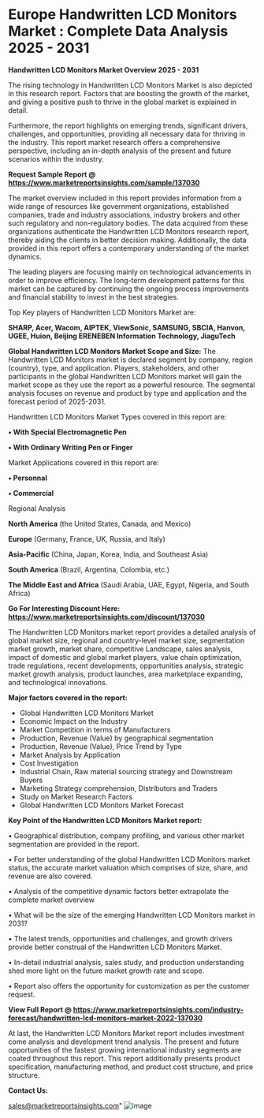 # Europe Handwritten LCD Monitors Market : Complete Data Analysis 2025 - 2031

<Strong> Handwritten LCD Monitors Market Overview 2025 - 2031</strong>

The rising technology in Handwritten LCD Monitors Market is also depicted in this research report. Factors that are boosting the growth of the market, and giving a positive push to thrive in the global market is explained in detail.

Furthermore, the report highlights on emerging trends, significant drivers, challenges, and opportunities, providing all necessary data for thriving in the industry. This report market research offers a comprehensive perspective, including an in-depth analysis of the present and future scenarios within the industry.

<strong>Request Sample Report @ <a href=https://www.marketreportsinsights.com/sample/137030>https://www.marketreportsinsights.com/sample/137030</a></strong>

The market overview included in this report provides information from a wide range of resources like government organizations, established companies, trade and industry associations, industry brokers and other such regulatory and non-regulatory bodies. The data acquired from these organizations authenticate the Handwritten LCD Monitors research report, thereby aiding the clients in better decision making. Additionally, the data provided in this report offers a contemporary understanding of the market dynamics.

The leading players are focusing mainly on technological advancements in order to improve efficiency. The long-term development patterns for this market can be captured by continuing the ongoing process improvements and financial stability to invest in the best strategies.

Top Key players of Handwritten LCD Monitors Market are:

<strong>SHARP, Acer, Wacom, AIPTEK, ViewSonic, SAMSUNG, SBCIA, Hanvon, UGEE, Huion, Beijing ERENEBEN Information Technology, JiaguTech</strong>

<strong><b>Global Handwritten LCD Monitors Market Scope and Size:</b></strong>
The Handwritten LCD Monitors market is declared segment by company, region (country), type, and application. Players, stakeholders, and other participants in the global Handwritten LCD Monitors market will gain the market scope as they use the report as a powerful resource. The segmental analysis focuses on revenue and product by type and application and the forecast period of 2025-2031.

Handwritten LCD Monitors Market Types covered in this report are:

<strong>• With Special Electromagnetic Pen

• With Ordinary Writing Pen or Finger</strong>

Market Applications covered in this report are:

<strong>• Personnal

• Commercial</strong> 

Regional Analysis

<strong>North America</strong> (the United States, Canada, and Mexico)

<strong>Europe</strong> (Germany, France, UK, Russia, and Italy)

<strong>Asia-Pacific</strong> (China, Japan, Korea, India, and Southeast Asia)

<strong>South America</strong> (Brazil, Argentina, Colombia, etc.)

<strong>The Middle East and Africa</strong> (Saudi Arabia, UAE, Egypt, Nigeria, and South Africa)

<strong>Go For Interesting Discount Here: <a href=https://www.marketreportsinsights.com/discount/137030>https://www.marketreportsinsights.com/discount/137030</a></strong>

The Handwritten LCD Monitors market report provides a detailed analysis of global market size, regional and country-level market size, segmentation market growth, market share, competitive Landscape, sales analysis, impact of domestic and global market players, value chain optimization, trade regulations, recent developments, opportunities analysis, strategic market growth analysis, product launches, area marketplace expanding, and technological innovations.

<strong><b>Major factors covered in the report:</b></strong>
<ul>
  <li>Global Handwritten LCD Monitors Market </li>
  <li>Economic Impact on the Industry</li>
  <li>Market Competition in terms of Manufacturers</li>
  <li>Production, Revenue (Value) by geographical segmentation</li>
  <li>Production, Revenue (Value), Price Trend by Type</li>
  <li>Market Analysis by Application</li>
  <li>Cost Investigation</li>
  <li>Industrial Chain, Raw material sourcing strategy and Downstream Buyers</li>
  <li>Marketing Strategy comprehension, Distributors and Traders</li>
  <li>Study on Market Research Factors</li>
  <li>Global Handwritten LCD Monitors Market Forecast</li>
</ul>

<strong><b>Key Point of the Handwritten LCD Monitors Market report:</b></strong>

• Geographical distribution, company profiling, and various other market segmentation are provided in the report.

• For better understanding of the global Handwritten LCD Monitors market status, the accurate market valuation which comprises of size, share, and revenue are also covered.

• Analysis of the competitive dynamic factors better extrapolate the complete market overview

• What will be the size of the emerging Handwritten LCD Monitors market in 2031?

• The latest trends, opportunities and challenges, and growth drivers provide better construal of the Handwritten LCD Monitors Market.

• In-detail industrial analysis, sales study, and production understanding shed more light on the future market growth rate and scope.

• Report also offers the opportunity for customization as per the customer request.

<strong><b>View Full Report @ <a href=https://www.marketreportsinsights.com/industry-forecast/handwritten-lcd-monitors-market-2022-137030>https://www.marketreportsinsights.com/industry-forecast/handwritten-lcd-monitors-market-2022-137030</a></b></strong>


At last, the Handwritten LCD Monitors Market report includes investment come analysis and development trend analysis. The present and future opportunities of the fastest growing international industry segments are coated throughout this report. This report additionally presents product specification, manufacturing method, and product cost structure, and price structure.

<strong>Contact Us:</strong>

sales@marketreportsinsights.com"
![image](https://github.com/user-attachments/assets/99371c90-972f-404d-aefd-bd2781836fbf)
